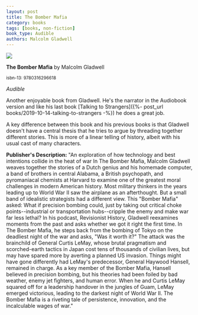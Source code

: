 ```yaml
---
layout: post
title: The Bomber Mafia
category: books
tags: [books, non-fiction]
book_type: Audible
authors: Malcolm Gladwell
---
```


<img src="http://books.google.com/books/content?id=_gQXEAAAQBAJ&printsec=frontcover&img=1&zoom=1&edge=curl&source=gbs_api"/>

**The Bomber Mafia** by Malcolm Gladwell

<sup>isbn-13: 9780316296618</sup>

*Audible*

Another enjoyable book from Gladwell. He's the narrator in the Audiobook version
and like his last book [Talking to Strangers]({%- post_url books/2019-10-14-talking-to-strangers -%})
he does a great job. 

A key difference between this book and his previous books is that Gladwell doesn't
have a central thesis that he tries to argue by threading together different stories.
This is more of a linear telling of history, albeit with his usual cast of many
characters.

**Publisher's Description:**
"An exploration of how technology and best intentions collide in the heat of
war In The Bomber Mafia, Malcolm Gladwell weaves together the stories of a
Dutch genius and his homemade computer, a band of brothers in central
Alabama, a British psychopath, and pyromaniacal chemists at Harvard to
examine one of the greatest moral challenges in modern American history.
Most military thinkers in the years leading up to World War II saw the
airplane as an afterthought. But a small band of idealistic strategists had
a different view. This "Bomber Mafia" asked: What if precision bombing
could, just by taking out critical choke points--industrial or
transportation hubs--cripple the enemy and make war far less lethal? In his
podcast, Revisionist History, Gladwell reexamines moments from the past and
asks whether we got it right the first time. In The Bomber Mafia, he steps
back from the bombing of Tokyo on the deadliest night of the war and asks,
"Was it worth it?" The attack was the brainchild of General Curtis LeMay,
whose brutal pragmatism and scorched-earth tactics in Japan cost tens of
thousands of civilian lives, but may have spared more by averting a planned
US invasion. Things might have gone differently had LeMay's predecessor,
General Haywood Hansell, remained in charge. As a key member of the Bomber
Mafia, Hansell believed in precision bombing, but his theories had been
foiled by bad weather, enemy jet fighters, and human error. When he and
Curtis LeMay squared off for a leadership handover in the jungles of Guam,
LeMay emerged victorious, leading to the darkest night of World War II. The
Bomber Mafia is a riveting tale of persistence, innovation, and the
incalculable wages of war."
